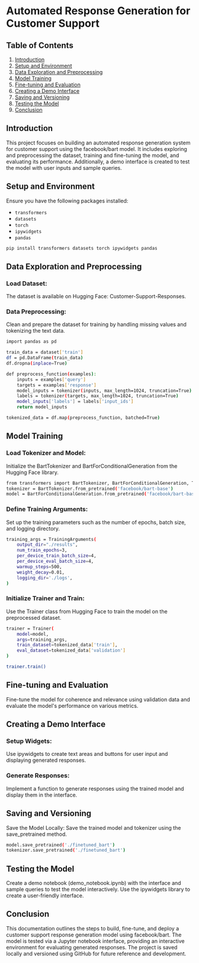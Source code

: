# Automated Response Generation for Customer Support

## Table of Contents
1. [Introduction](#introduction)
2. [Setup and Environment](#setup-and-environment)
3. [Data Exploration and Preprocessing](#data-exploration-and-preprocessing)
4. [Model Training](#model-training)
5. [Fine-tuning and Evaluation](#fine-tuning-and-evaluation)
6. [Creating a Demo Interface](#creating-a-demo-interface)
7. [Saving and Versioning](#saving-and-versioning)
8. [Testing the Model](#testing-the-model)
9. [Conclusion](#conclusion)

## Introduction
This project focuses on building an automated response generation system for customer support using the facebook/bart model. It includes exploring and preprocessing the dataset, training and fine-tuning the model, and evaluating its performance. Additionally, a demo interface is created to test the model with user inputs and sample queries.


## Setup and Environment
Ensure you have the following packages installed:
- `transformers`
- `datasets`
- `torch`
- `ipywidgets`
- `pandas`

```bash
pip install transformers datasets torch ipywidgets pandas
```

## Data Exploration and Preprocessing
### Load Dataset: 
The dataset is available on Hugging Face: Customer-Support-Responses.

### Data Preprocessing: 
Clean and prepare the dataset for training by handling missing values and tokenizing the text data.
```bash
import pandas as pd

train_data = dataset['train']
df = pd.DataFrame(train_data)
df.dropna(inplace=True)

def preprocess_function(examples):
    inputs = examples['query']
    targets = examples['response']
    model_inputs = tokenizer(inputs, max_length=1024, truncation=True)
    labels = tokenizer(targets, max_length=1024, truncation=True)
    model_inputs['labels'] = labels['input_ids']
    return model_inputs

tokenized_data = df.map(preprocess_function, batched=True)

```

## Model Training
### Load Tokenizer and Model: 
Initialize the BartTokenizer and BartForConditionalGeneration from the Hugging Face library.
```bash
from transformers import BartTokenizer, BartForConditionalGeneration, Trainer, TrainingArguments
tokenizer = BartTokenizer.from_pretrained('facebook/bart-base')
model = BartForConditionalGeneration.from_pretrained('facebook/bart-base')
```

### Define Training Arguments: 
Set up the training parameters such as the number of epochs, batch size, and logging directory.
```bash
training_args = TrainingArguments(
    output_dir="./results",
    num_train_epochs=3,
    per_device_train_batch_size=4,
    per_device_eval_batch_size=4,
    warmup_steps=500,
    weight_decay=0.01,
    logging_dir='./logs',
)

```

### Initialize Trainer and Train: 
Use the Trainer class from Hugging Face to train the model on the preprocessed dataset.
```bash
trainer = Trainer(
    model=model,
    args=training_args,
    train_dataset=tokenized_data['train'],
    eval_dataset=tokenized_data['validation']
)

trainer.train()
```

## Fine-tuning and Evaluation
Fine-tune the model for coherence and relevance using validation data and evaluate the model's performance on various metrics.

## Creating a Demo Interface
### Setup Widgets: 
Use ipywidgets to create text areas and buttons for user input and displaying generated responses.

### Generate Responses: 
Implement a function to generate responses using the trained model and display them in the interface.

## Saving and Versioning
Save the Model Locally: Save the trained model and tokenizer using the save_pretrained method.
```bash
model.save_pretrained('./finetuned_bart')
tokenizer.save_pretrained('./finetuned_bart')
```

## Testing the Model
Create a demo notebook (demo_notebook.ipynb) with the interface and sample queries to test the model interactively. Use the ipywidgets library to create a user-friendly interface.

## Conclusion
This documentation outlines the steps to build, fine-tune, and deploy a customer support response generation model using facebook/bart. The model is tested via a Jupyter notebook interface, providing an interactive environment for evaluating generated responses. The project is saved locally and versioned using GitHub for future reference and development.

